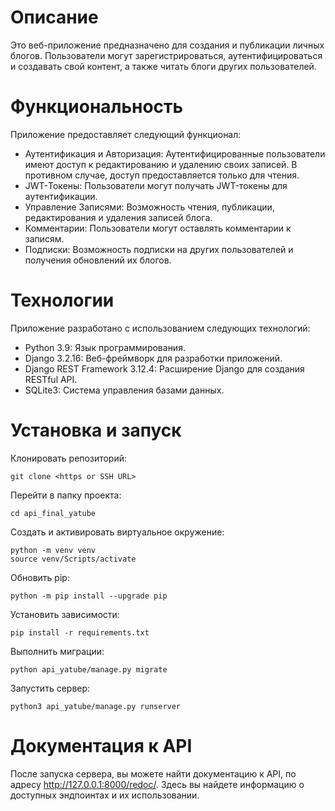 # Описание
Это веб-приложение предназначено для создания и публикации личных блогов. Пользователи могут зарегистрироваться, аутентифицироваться и создавать свой контент, а также читать блоги других пользователей.

# Функциональность
Приложение предоставляет следующий функционал:

- Аутентификация и Авторизация: Аутентифицированные пользователи имеют доступ к редактированию и удалению своих записей. В противном случае, доступ предоставляется только для чтения.
- JWT-Токены: Пользователи могут получать JWT-токены для аутентификации.
- Управление Записями: Возможность чтения, публикации, редактирования и удаления записей блога.
- Комментарии: Пользователи могут оставлять комментарии к записям.
- Подписки: Возможность подписки на других пользователей и получения обновлений их блогов.

# Технологии
Приложение разработано с использованием следующих технологий:

- Python 3.9: Язык программирования.
- Django 3.2.16: Веб-фреймворк для разработки приложений.
- Django REST Framework 3.12.4: Расширение Django для создания RESTful API.
- SQLite3: Система управления базами данных.

# Установка и запуск

Клонировать репозиторий:
```
git clone <https or SSH URL>
```

Перейти в папку проекта:
```
cd api_final_yatube
```

Создать и активировать виртуальное окружение:
```
python -m venv venv
source venv/Scripts/activate
```

Обновить pip:
```
python -m pip install --upgrade pip
```

Установить зависимости:
```
pip install -r requirements.txt
```

Выполнить миграции:
```
python api_yatube/manage.py migrate
```

Запустить сервер:
```
python3 api_yatube/manage.py runserver
```

# Документация к API
После запуска сервера, вы можете найти документацию к API, по адресу http://127.0.0.1:8000/redoc/. Здесь вы найдете информацию о доступных эндпоинтах и их использовании.
